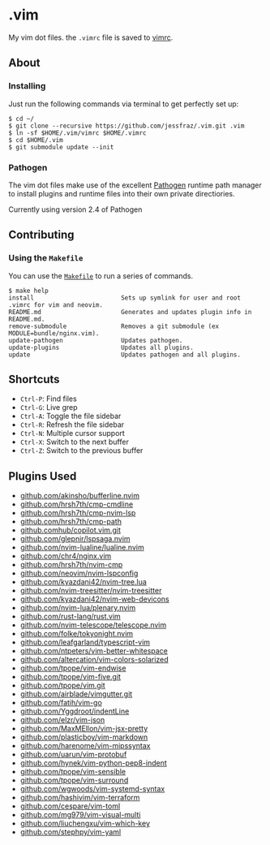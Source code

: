 .vim
====

My vim dot files. the `.vimrc` file is saved to [vimrc](https://github.com/jessfraz/.vim/blob/master/vimrc).

## About

### Installing

Just run the following commands via terminal to get perfectly set up:

```console
$ cd ~/
$ git clone --recursive https://github.com/jessfraz/.vim.git .vim
$ ln -sf $HOME/.vim/vimrc $HOME/.vimrc
$ cd $HOME/.vim
$ git submodule update --init
```

### Pathogen
The vim dot files make use of the excellent [Pathogen](https://github.com/tpope/vim-pathogen) runtime path manager to install plugins and runtime files into their own private directiories.

Currently using version 2.4 of Pathogen

## Contributing

### Using the `Makefile`

You can use the [`Makefile`](Makefile) to run a series of commands.

```console
$ make help
install                        Sets up symlink for user and root .vimrc for vim and neovim.
README.md                      Generates and updates plugin info in README.md.
remove-submodule               Removes a git submodule (ex MODULE=bundle/nginx.vim).
update-pathogen                Updates pathogen.
update-plugins                 Updates all plugins.
update                         Updates pathogen and all plugins.
```

## Shortcuts

- `Ctrl-P`: Find files
- `Ctrl-G`: Live grep
- `Ctrl-A`: Toggle the file sidebar
- `Ctrl-R`: Refresh the file sidebar
- `Ctrl-N`: Multiple cursor support
- `Ctrl-X`: Switch to the next buffer
- `Ctrl-Z`: Switch to the previous buffer

## Plugins Used
* [github.com/akinsho/bufferline.nvim](https://github.com/akinsho/bufferline.nvim.git)
* [github.com/hrsh7th/cmp-cmdline](https://github.com/hrsh7th/cmp-cmdline.git)
* [github.com/hrsh7th/cmp-nvim-lsp](https://github.com/hrsh7th/cmp-nvim-lsp.git)
* [github.com/hrsh7th/cmp-path](https://github.com/hrsh7th/cmp-path.git)
* [github.comhub/copilot.vim.git](https://github.com/github/copilot.vim.git)
* [github.com/glepnir/lspsaga.nvim](https://github.com/glepnir/lspsaga.nvim.git)
* [github.com/nvim-lualine/lualine.nvim](https://github.com/nvim-lualine/lualine.nvim.git)
* [github.com/chr4/nginx.vim](https://github.com/chr4/nginx.vim.git)
* [github.com/hrsh7th/nvim-cmp](https://github.com/hrsh7th/nvim-cmp.git)
* [github.com/neovim/nvim-lspconfig](https://github.com/neovim/nvim-lspconfig.git)
* [github.com/kyazdani42/nvim-tree.lua](https://github.com/kyazdani42/nvim-tree.lua.git)
* [github.com/nvim-treesitter/nvim-treesitter](https://github.com/nvim-treesitter/nvim-treesitter.git)
* [github.com/kyazdani42/nvim-web-devicons](https://github.com/kyazdani42/nvim-web-devicons.git)
* [github.com/nvim-lua/plenary.nvim](https://github.com/nvim-lua/plenary.nvim.git)
* [github.com/rust-lang/rust.vim](https://github.com/rust-lang/rust.vim.git)
* [github.com/nvim-telescope/telescope.nvim](https://github.com/nvim-telescope/telescope.nvim.git)
* [github.com/folke/tokyonight.nvim](https://github.com/folke/tokyonight.nvim.git)
* [github.com/leafgarland/typescript-vim](https://github.com/leafgarland/typescript-vim.git)
* [github.com/ntpeters/vim-better-whitespace](https://github.com/ntpeters/vim-better-whitespace.git)
* [github.com/altercation/vim-colors-solarized](https://github.com/altercation/vim-colors-solarized.git)
* [github.com/tpope/vim-endwise](https://github.com/tpope/vim-endwise.git)
* [github.com/tpope/vim-five.git](https://github.com/tpope/vim-fugitive.git)
* [github.com/tpope/vim.git](https://github.com/tpope/vim-git.git)
* [github.com/airblade/vimgutter.git](https://github.com/airblade/vim-gitgutter.git)
* [github.com/fatih/vim-go](https://github.com/fatih/vim-go.git)
* [github.com/Yggdroot/indentLine](https://github.com/Yggdroot/indentLine.git)
* [github.com/elzr/vim-json](https://github.com/elzr/vim-json.git)
* [github.com/MaxMEllon/vim-jsx-pretty](https://github.com/MaxMEllon/vim-jsx-pretty.git)
* [github.com/plasticboy/vim-markdown](https://github.com/plasticboy/vim-markdown.git)
* [github.com/harenome/vim-mipssyntax](https://github.com/harenome/vim-mipssyntax.git)
* [github.com/uarun/vim-protobuf](https://github.com/uarun/vim-protobuf.git)
* [github.com/hynek/vim-python-pep8-indent](https://github.com/hynek/vim-python-pep8-indent.git)
* [github.com/tpope/vim-sensible](https://github.com/tpope/vim-sensible.git)
* [github.com/tpope/vim-surround](https://github.com/tpope/vim-surround.git)
* [github.com/wgwoods/vim-systemd-syntax](https://github.com/wgwoods/vim-systemd-syntax.git)
* [github.com/hashivim/vim-terraform](https://github.com/hashivim/vim-terraform.git)
* [github.com/cespare/vim-toml](https://github.com/cespare/vim-toml.git)
* [github.com/mg979/vim-visual-multi](https://github.com/mg979/vim-visual-multi.git)
* [github.com/liuchengxu/vim-which-key](https://github.com/liuchengxu/vim-which-key.git)
* [github.com/stephpy/vim-yaml](https://github.com/stephpy/vim-yaml.git)

